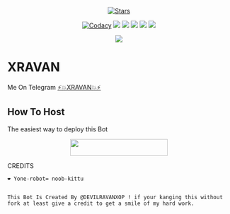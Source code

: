 <p align="center">
    <a href="https://https://github.com/RAVANXOP/XRAVAN"><img src="https://img.shields.io/github/stars/RAVANXOP/XRAVAN?label=Stars&style=flat-square&logo=github&color=F10070" alt="Stars" /></a>
</p>
<p align="center">
    <a href="https://app.codacy.com/manual/RAVANXOP/XRAVAN/dashboard"> <img src="https://img.shields.io/codacy/grade/4d58f2a402b54aed8a7d95f7add45a81?color=brightgreen&logo=codacy&logoColor=green&style=for-the-badge" alt="Codacy" /></a>
    <a href="https://github.com/RAVANXOP/XRAVAN"> <img src="https://img.shields.io/github/repo-size/RAVANXOP/XRAVAN?color=orange&logo=github&logoColor=green&style=for-the-badge" /></a>
    <a href="https://github.com/RAVANXOP/XRAVAN/commits/RAVAN"> <img src="https://img.shields.io/github/last-commit/RAVANXOP/XRAVAN?color=blue&logo=github&logoColor=green&style=for-the-badge" /></a>
    <a href="https://github.com/RAVANXOP/XRAVAN/issues"> <img src="https://img.shields.io/github/issues/RAVANXOP/XRAVAN?color=blueviolet&logo=github&logoColor=green&style=for-the-badge" /></a>
    <a href="https://github.com/RAVANXOP/XRAVAN/network/members"> <img src="https://img.shields.io/github/forks/RAVANXOP/XRAVAN?color=red&logo=github&logoColor=green&style=for-the-badge" /></a>  
    <a href="https://pypi.org/project/Telethon/"> <img src="https://img.shields.io/pypi/v/telethon?color=yellow&label=telethon&logo=python&logoColor=green&style=for-the-badge" /></a>
</p>

<p align="center">
  <img src="https://telegra.ph/file/d6dd64ae61198fe6407be.jpg">
</p>

# XRAVAN
Me On Telegram [⚡💥XRAVAN💥⚡](https://t.me/XRAVAN)

## How To Host
The easiest way to deploy this Bot
<p align="center"><a href="https://heroku.com/deploy?template=https://github.com/RAVANXOP/XRAVAN"> <img src="https://img.shields.io/badge/Deploy%20To%20Heroku-black?style=for-the-badge&logo=heroku" width="220" height="38.45"/></a></p>
 
CREDITS
```
❤️ Yone-robot= noob-kittu 


This Bot Is Created By @DEVILRAVANXOP ! if your kanging this without fork at least give a credit to get a smile of my hard work.




```
